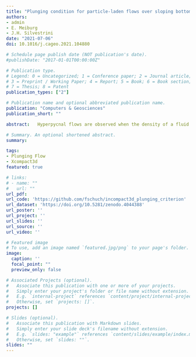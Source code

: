 ```yaml
---
title: "Plunging condition for particle-laden flows over sloping bottoms: three-dimensional turbulence-resolving simulations"
authors:
- admin
- E. Meiburg
- J.H. Silvestrini
date: "2021-07-06"
doi: 10.1016/j.cageo.2021.104880

# Schedule page publish date (NOT publication's date).
#publishDate: "2017-01-01T00:00:00Z"

# Publication type.
# Legend: 0 = Uncategorized; 1 = Conference paper; 2 = Journal article;
# 3 = Preprint / Working Paper; 4 = Report; 5 = Book; 6 = Book section;
# 7 = Thesis; 8 = Patent
publication_types: ["2"]

# Publication name and optional abbreviated publication name.
publication: "Computers & Geosciences"
publication_short: ""

abstract: 	Hyperpycnal flows are observed when the density of a fluid entering into a quiescent environment is greater than that of the ambient fluid.	This difference can be due to salinity, temperature, concentration, turbidity, or a combination of them. Over a sloping bottom, the inflowing momentum decreases progressively until a critical stage is reached where the inflow plunges underneath the ambient and flows adjacent to the bed as an underflow density current. In the present work, a new equation is proposed in order to predict the critical depth for plunging, i.e., the plunging criterion. It differs from previous studies since it includes the role of the settling velocity and the bed slope. The high spatiotemporal resolution from twelve original numerical simulations allows us to validate the initial hypotheses established, in addition to numerical and experimental data available in the literature, and good agreement is found between them. A negative value for the mixing coefficient was observed for the first time for the hyperpycnal flow in a tilted channel. This indicates that if the settling velocity of the suspended material is high enough, the submerged flow may lose fluid to the environment (detrainment), instead of incorporating it. The proposed plunging criterion may assist in the design of future experimental or numerical works.

# Summary. An optional shortened abstract.
summary:

tags:
- Plunging Flow
- Xcompact3d
featured: true

# links:
# - name: ""
#   url: ""
url_pdf: 
url_code: 'https://github.com/fschuch/incompact3d_plunging_criterion'
url_dataset: 'https://doi.org/10.5281/zenodo.4044388'
url_poster: ''
url_project: ''
url_slides: ''
url_source: ''
url_video: ''

# Featured image
# To use, add an image named `featured.jpg/png` to your page's folder.
image:
  caption: ''
  focal_point: ""
  preview_only: false

# Associated Projects (optional).
#   Associate this publication with one or more of your projects.
#   Simply enter your project's folder or file name without extension.
#   E.g. `internal-project` references `content/project/internal-project/index.md`.
#   Otherwise, set `projects: []`.
projects: []

# Slides (optional).
#   Associate this publication with Markdown slides.
#   Simply enter your slide deck's filename without extension.
#   E.g. `slides: "example"` references `content/slides/example/index.md`.
#   Otherwise, set `slides: ""`.
slides: ""
---
```

